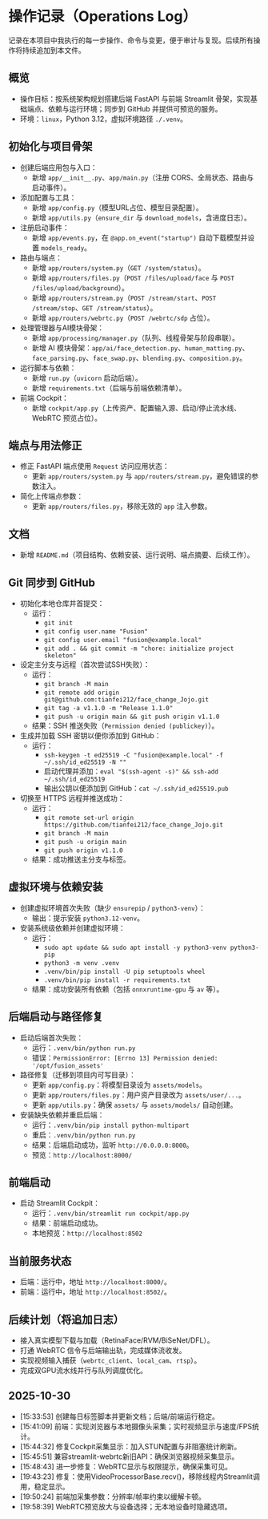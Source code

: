 # 操作记录（Operations Log）

记录在本项目中我执行的每一步操作、命令与变更，便于审计与复现。后续所有操作将持续追加到本文件。

## 概览
- 操作目标：按系统架构规划搭建后端 FastAPI 与前端 Streamlit 骨架，实现基础端点、依赖与运行环境；同步到 GitHub 并提供可预览的服务。
- 环境：`linux`，Python 3.12，虚拟环境路径 `./.venv`。

## 初始化与项目骨架
- 创建后端应用包与入口：
  - 新增 `app/__init__.py`、`app/main.py`（注册 CORS、全局状态、路由与启动事件）。
- 添加配置与工具：
  - 新增 `app/config.py`（模型URL占位、模型目录配置）。
  - 新增 `app/utils.py`（`ensure_dir` 与 `download_models`，含进度日志）。
- 注册启动事件：
  - 新增 `app/events.py`，在 `@app.on_event("startup")` 自动下载模型并设置 `models_ready`。
- 路由与端点：
  - 新增 `app/routers/system.py`（`GET /system/status`）。
  - 新增 `app/routers/files.py`（`POST /files/upload/face` 与 `POST /files/upload/background`）。
  - 新增 `app/routers/stream.py`（`POST /stream/start`、`POST /stream/stop`、`GET /stream/status`）。
  - 新增 `app/routers/webrtc.py`（`POST /webrtc/sdp` 占位）。
- 处理管理器与AI模块骨架：
  - 新增 `app/processing/manager.py`（队列、线程骨架与阶段串联）。
  - 新增 AI 模块骨架：`app/ai/face_detection.py`、`human_matting.py`、`face_parsing.py`、`face_swap.py`、`blending.py`、`composition.py`。
- 运行脚本与依赖：
  - 新增 `run.py`（`uvicorn` 启动后端）。
  - 新增 `requirements.txt`（后端与前端依赖清单）。
- 前端 Cockpit：
  - 新增 `cockpit/app.py`（上传资产、配置输入源、启动/停止流水线、WebRTC 预览占位）。

## 端点与用法修正
- 修正 FastAPI 端点使用 `Request` 访问应用状态：
  - 更新 `app/routers/system.py` 与 `app/routers/stream.py`，避免错误的参数注入。
- 简化上传端点参数：
  - 更新 `app/routers/files.py`，移除无效的 `app` 注入参数。

## 文档
- 新增 `README.md`（项目结构、依赖安装、运行说明、端点摘要、后续工作）。

## Git 同步到 GitHub
- 初始化本地仓库并首提交：
  - 运行：
    - `git init`
    - `git config user.name "Fusion"`
    - `git config user.email "fusion@example.local"`
    - `git add . && git commit -m "chore: initialize project skeleton"`
- 设定主分支与远程（首次尝试SSH失败）：
  - 运行：
    - `git branch -M main`
    - `git remote add origin git@github.com:tianfei212/face_change_Jojo.git`
    - `git tag -a v1.1.0 -m "Release 1.1.0"`
    - `git push -u origin main && git push origin v1.1.0`
  - 结果：SSH 推送失败（`Permission denied (publickey)`）。
- 生成并加载 SSH 密钥以便你添加到 GitHub：
  - 运行：
    - `ssh-keygen -t ed25519 -C "fusion@example.local" -f ~/.ssh/id_ed25519 -N ""`
    - 启动代理并添加：`eval "$(ssh-agent -s)" && ssh-add ~/.ssh/id_ed25519`
    - 输出公钥以便添加到 GitHub：`cat ~/.ssh/id_ed25519.pub`
- 切换至 HTTPS 远程并推送成功：
  - 运行：
    - `git remote set-url origin https://github.com/tianfei212/face_change_Jojo.git`
    - `git branch -M main`
    - `git push -u origin main`
    - `git push origin v1.1.0`
  - 结果：成功推送主分支与标签。

## 虚拟环境与依赖安装
- 创建虚拟环境首次失败（缺少 `ensurepip` / `python3-venv`）：
  - 输出：提示安装 `python3.12-venv`。
- 安装系统级依赖并创建虚拟环境：
  - 运行：
    - `sudo apt update && sudo apt install -y python3-venv python3-pip`
    - `python3 -m venv .venv`
    - `.venv/bin/pip install -U pip setuptools wheel`
    - `.venv/bin/pip install -r requirements.txt`
  - 结果：成功安装所有依赖（包括 `onnxruntime-gpu` 与 `av` 等）。

## 后端启动与路径修复
- 启动后端首次失败：
  - 运行：`.venv/bin/python run.py`
  - 错误：`PermissionError: [Errno 13] Permission denied: '/opt/fusion_assets'`
- 路径修复（迁移到项目内可写目录）：
  - 更新 `app/config.py`：将模型目录设为 `assets/models`。
  - 更新 `app/routers/files.py`：用户资产目录改为 `assets/user/...`。
  - 更新 `app/utils.py`：确保 `assets/` 与 `assets/models/` 自动创建。
- 安装缺失依赖并重启后端：
  - 运行：`.venv/bin/pip install python-multipart`
  - 重启：`.venv/bin/python run.py`
  - 结果：后端启动成功，监听 `http://0.0.0.0:8000`。
  - 预览：`http://localhost:8000/`

## 前端启动
- 启动 Streamlit Cockpit：
  - 运行：`.venv/bin/streamlit run cockpit/app.py`
  - 结果：前端启动成功。
  - 本地预览：`http://localhost:8502`

## 当前服务状态
- 后端：运行中，地址 `http://localhost:8000/`。
- 前端：运行中，地址 `http://localhost:8502/`。

## 后续计划（将追加日志）
- 接入真实模型下载与加载（RetinaFace/RVM/BiSeNet/DFL）。
- 打通 WebRTC 信令与后端输出轨，完成媒体流收发。
- 实现视频输入捕获（`webrtc_client`、`local_cam`、`rtsp`）。
- 完成双GPU流水线并行与队列调度优化。

## 2025-10-30
- [15:33:53] 创建每日标签脚本并更新文档；后端/前端运行稳定。
- [15:41:09] 前端：实现浏览器与本地摄像头采集；实时视频显示与速度/FPS统计。
- [15:44:32] 修复Cockpit采集显示：加入STUN配置与非阻塞统计刷新。
- [15:45:51] 兼容streamlit-webrtc新旧API：确保浏览器视频采集显示。
- [15:48:43] 进一步修复：WebRTC显示与权限提示，确保采集可见。
- [19:43:23] 修复：使用VideoProcessorBase.recv()，移除线程内Streamlit调用，稳定显示。
- [19:50:24] 前端加采集参数：分辨率/帧率约束以缓解卡顿。
- [19:58:39] WebRTC预览放大与设备选择；无本地设备时隐藏选项。
